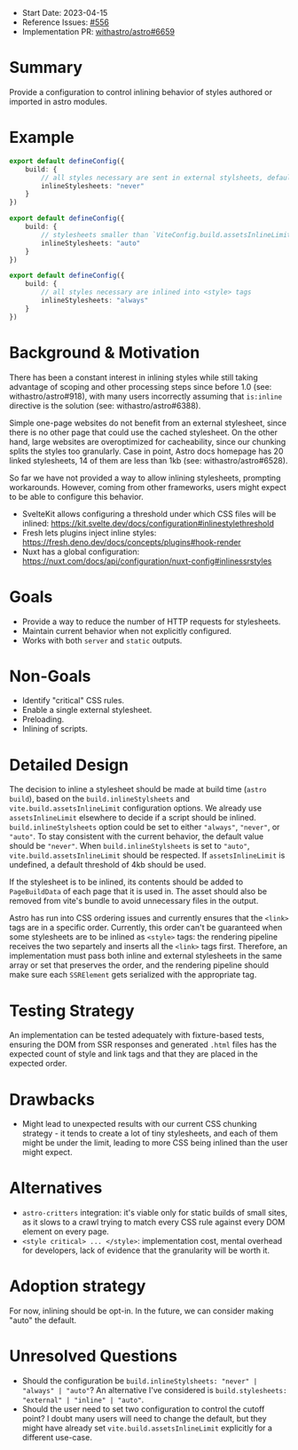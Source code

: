 
- Start Date: 2023-04-15
- Reference Issues: [#556](https://github.com/withastro/roadmap/issues/556)
- Implementation PR: [withastro/astro#6659](https://github.com/withastro/astro/pull/6659)

# Summary

Provide a configuration to control inlining behavior of styles authored or imported in astro modules.

# Example

```ts
export default defineConfig({
    build: {
        // all styles necessary are sent in external stylsheets, default; maintains current behavior
        inlineStylesheets: "never"
    }
})
```
```ts
export default defineConfig({
    build: {
        // stylesheets smaller than `ViteConfig.build.assetsInlineLimit` (default: 4kb) are inlined
        inlineStylesheets: "auto"
    }
})
```
```ts
export default defineConfig({
    build: {
        // all styles necessary are inlined into <style> tags
        inlineStylesheets: "always"
    }
})
```

# Background & Motivation

There has been a constant interest in inlining styles while still taking advantage of scoping and other processing steps since before 1.0 (see: withastro/astro#918), with many users incorrectly assuming that `is:inline` directive is the solution (see: withastro/astro#6388).

Simple one-page websites do not benefit from an external stylesheet, since there is no other page that could use the cached stylesheet. On the other hand, large websites are overoptimized for cacheability, since our chunking splits the styles too granularly. Case in point, Astro docs homepage has 20 linked stylesheets, 14 of them are less than 1kb (see: withastro/astro#6528).

So far we have not provided a way to allow inlining stylesheets, prompting workarounds. However, coming from other frameworks, users might expect to be able to configure this behavior.
- SvelteKit allows configuring a threshold under which CSS files will be inlined:  https://kit.svelte.dev/docs/configuration#inlinestylethreshold
- Fresh lets plugins inject inline styles: https://fresh.deno.dev/docs/concepts/plugins#hook-render
- Nuxt has a global configuration: https://nuxt.com/docs/api/configuration/nuxt-config#inlinessrstyles

# Goals

- Provide a way to reduce the number of HTTP requests for stylesheets.
- Maintain current behavior when not explicitly configured.
- Works with both `server` and `static` outputs.

# Non-Goals

- Identify "critical" CSS rules.
- Enable a single external stylesheet.
- Preloading.
- Inlining of scripts.

# Detailed Design

The decision to inline a stylesheet should be made at build time (`astro build`), based on the `build.inlineStylsheets` and `vite.build.assetsInlineLimit` configuration options. We already use `assetsInlineLimit` elsewhere to decide if a script should be inlined. `build.inlineStylsheets` option could be set to either `"always"`, `"never"`, or `"auto"`. To stay consistent with the current behavior, the default value should be `"never"`. When `build.inlineStylsheets` is set to `"auto"`, `vite.build.assetsInlineLimit` should be respected. If `assetsInlineLimit` is undefined, a default threshold of 4kb should be used.

If the stylesheet is to be inlined, its contents should be added to `PageBuildData` of each page that it is used in. The asset should also be removed from vite's bundle to avoid unnecessary files in the output.

Astro has run into CSS ordering issues and currently ensures that the `<link>` tags are in a specific order. Currently, this order can't be guaranteed when some stylesheets are to be inlined as `<style>` tags: the rendering pipeline receives the two separtely and inserts all the `<link>` tags first. Therefore, an implementation must pass both inline and external stylesheets in the same array or set that preserves the order, and the rendering pipeline should make sure each `SSRElement` gets serialized with the appropriate tag.

# Testing Strategy

An implementation can be tested adequately with fixture-based tests, ensuring the DOM from SSR responses and generated `.html` files has the expected count of style and link tags and that they are placed in the expected order.

# Drawbacks

- Might lead to unexpected results with our current CSS chunking strategy - it tends to create a lot of tiny stylesheets, and each of them might be under the limit, leading to more CSS being inlined than the user might expect.

# Alternatives

- `astro-critters` integration: it's viable only for static builds of small sites, as it slows to a crawl trying to match every CSS rule against every DOM element on every page.
- `<style critical> ... </style>`: implementation cost, mental overhead for developers, lack of evidence that the granularity will be worth it.

# Adoption strategy

For now, inlining should be opt-in. In the future, we can consider making "auto" the default.

# Unresolved Questions

- Should the configuration be `build.inlineStylsheets: "never" | "always" | "auto"`? An alternative I've considered is `build.stylesheets: "external" | "inline" | "auto"`.
- Should the user need to set two configuration to control the cutoff point? I doubt many users will need to change the default, but they might have already set `vite.build.assetsInlineLimit` explicitly for a different use-case.
